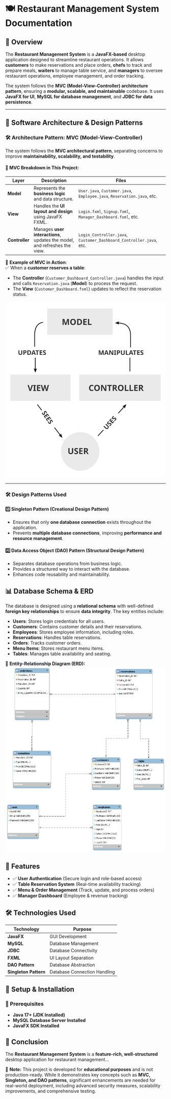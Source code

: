 # 🍽️ Restaurant Management System Documentation

## 📌 Overview
The **Restaurant Management System** is a **JavaFX-based** desktop application designed to streamline restaurant operations. It allows **customers** to make reservations and place orders, **chefs** to track and prepare meals, **waiters** to manage table service, and **managers** to oversee restaurant operations, employee management, and order tracking.

The system follows the **MVC (Model-View-Controller) architecture pattern**, ensuring a **modular, scalable, and maintainable** codebase. It uses **JavaFX for UI**, **MySQL for database management**, and **JDBC for data persistence**.

---

## 📌 Software Architecture & Design Patterns

### 🛠 Architecture Pattern: MVC (Model-View-Controller)

The system follows the **MVC architectural pattern**, separating concerns to improve **maintainability, scalability, and testability**.

#### 🔹 MVC Breakdown in This Project:

| **Layer** | **Description** | **Files** |
|-----------|---------------|-----------|
| **Model** | Represents the **business logic** and data structure. | `User.java`, `Customer.java`, `Employee.java`, `Reservation.java`, etc. |
| **View** | Handles the **UI layout and design** using JavaFX FXML. | `Login.fxml`, `Signup.fxml`, `Manager_Dashboard.fxml`, etc. |
| **Controller** | Manages **user interactions**, updates the model, and refreshes the view. | `Login_Controller.java`, `Customer_Dashboard_Controller.java`, etc. |

📌 **Example of MVC in Action**:  
✅ When a **customer reserves a table**:
- The **Controller** (`Customer_Dashboard_Controller.java`) handles the input and calls `Reservation.java` (**Model**) to process the request.
- The **View** (`Customer_Dashboard.fxml`) updates to reflect the reservation status.

![MVC Architecture](./images/mvc.png)

---

### 🛠 Design Patterns Used

#### 1️⃣ Singleton Pattern (Creational Design Pattern)
- Ensures that only **one database connection** exists throughout the application.
- Prevents **multiple database connections**, improving **performance and resource management**.

#### 2️⃣ Data Access Object (DAO) Pattern (Structural Design Pattern)
- Separates database operations from business logic.
- Provides a structured way to interact with the database.
- Enhances code reusability and maintainability.


## 📊 Database Schema & ERD
The database is designed using a **relational schema** with well-defined **foreign key relationships** to ensure **data integrity**. The key entities include:

- **Users**: Stores login credentials for all users.
- **Customers**: Contains customer details and their reservations.
- **Employees**: Stores employee information, including roles.
- **Reservations**: Handles table reservations.
- **Orders**: Tracks customer orders.
- **Menu Items**: Stores restaurant menu items.
- **Tables**: Manages table availability and seating.

📌 **Entity-Relationship Diagram (ERD):**
![Database ERD](./images/erd.png)

## 🚀 Features
- ✅ **User Authentication** (Secure login and role-based access)
- ✅ **Table Reservation System** (Real-time availability tracking)
- ✅ **Menu & Order Management** (Track, update, and process orders)
- ✅ **Manager Dashboard** (Employee & revenue tracking)

## 🛠️ Technologies Used
| Technology | Purpose |
|------------|---------|
| **JavaFX** | GUI Development |
| **MySQL** | Database Management |
| **JDBC** | Database Connectivity |
| **FXML** | UI Layout Separation |
| **DAO Pattern** | Database Abstraction |
| **Singleton Pattern** | Database Connection Handling |

## 📖 Setup & Installation
### 📌 Prerequisites
- **Java 17+ (JDK Installed)**
- **MySQL Database Server Installed**
- **JavaFX SDK Installed**

## 🎯 Conclusion
The **Restaurant Management System** is a **feature-rich, well-structured** desktop application for restaurant management...

📌 **Note:** This project is developed for **educational purposes** and is not production-ready. While it demonstrates key concepts such as **MVC, Singleton, and DAO patterns**, significant enhancements are needed for real-world deployment, including advanced security measures, scalability improvements, and comprehensive testing.

